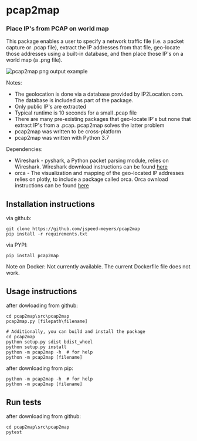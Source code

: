 # pcap2map
### Place IP's from PCAP on world map

This package enables a user to specify a network traffic file (i.e. 
a packet capture or .pcap file), extract the IP addresses from that
file, geo-locate those addresses using a built-in database, and 
then place those IP's on a world map (a .png file).

![pcap2map png output example](src/pcap2map/images/ip_map_ipv6.png)

Notes:
* The geolocation is done via a database provided by IP2Location.com. The database is included as part of the package.
* Only public IP's are extracted
* Typical runtime is 10 seconds for a small .pcap file
* There are many pre-existing packages that geo-locate IP's but none that extract IP's from a .pcap. pcap2map solves the latter problem
* pcap2map was written to be cross-platform
* pcap2map was written with Python 3.7

Dependencies:
* Wireshark - pyshark, a Python packet parsing module, relies on Wireshark. Wireshark download instructions can be found [here](https://tshark.dev/setup/install/)
* orca - The visualization and mapping of the geo-located IP addresses relies on plotly, to include a package called orca. Orca ownload instructions can be found [here](https://github.com/plotly/orca)

## Installation instructions

via github:
```
git clone https://github.com/jspeed-meyers/pcap2map
pip install -r requirements.txt
```

via PYPI:
```
pip install pcap2map
```

Note on Docker: Not currently available. The current Dockerfile file does not work.

## Usage instructions

after dowloading from github:
```
cd pcap2map\src\pcap2map
pcap2map.py [filepath\filename]

# Additionally, you can build and install the package
cd pcap2map
python setup.py sdist bdist_wheel
python setup.py install
python -m pcap2map -h  # for help
python -m pcap2map [filename]
```

after downloading from pip:
```
python -m pcap2map -h  # for help
python -m pcap2map [filename]
```

## Run tests

after downloading from github:
```
cd pcap2map\src\pcap2map
pytest
```
